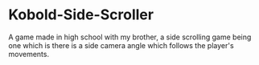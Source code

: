 # Kobold-Side-Scroller
A game made in high school with my brother, a side scrolling game being one which is there is a side camera angle which follows the player's movements.
